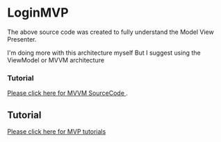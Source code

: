# LoginMVP

The above source code was created to fully understand the Model View Presenter.

 I'm doing more with this architecture myself But I suggest using the ViewModel or MVVM architecture
### Tutorial
[Please click here for MVVM SourceCode ](https://github.com/shakbari435/MVVM-DataBinding/edit/master/README.md/).

## Tutorial
[Please click here for MVP tutorials ](http://phoenixdevs.ir/%d8%a2%d9%85%d9%88%d8%b2%d8%b4-%d9%85%d8%b9%d9%85%d8%a7%d8%b1%db%8c-mvp/)

